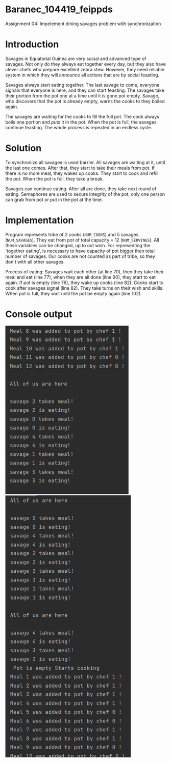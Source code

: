 # Baranec_104419_feippds
Assignment 04: Impelement dining savages problem with synchronization

# Introduction
Savages in Equatorial Guinea are very social and advanced type of savages.
Not only do they always eat together every day, but they also have clever
chefs who prepare excellent zebra stew. However, they need 
reliable system in which they will announce all actions that are
by social feasting.

Savages always start eating together. The last savage to come, everyone
signals that everyone is here, and they can start feasting.
The savages take their portion from the pot one at a time until it is gone
pot empty.
Savage, who discovers that the pot is already empty, warns the cooks to
they boiled again.

The savages are waiting for the cooks to fill the full pot.
The cook always boils one portion and puts it in the pot.
When the pot is full, the savages continue feasting.
The whole process is repeated in an endless cycle.

# Solution

To synchronize all savages is used barrier. All savages are waiting at it, until the last one comes.
After that, they start to take their meals from pot. If there is no more meal, they wakes up cooks. 
They start to cook and refill the pot. When the pot is full, they take a break. 

Savages can continue eating. After all are done, they take next round of eating. 
Semaphores are used to secure integrity of the pot, only one person can grab from pot or put in the pot at the time.

# Implementation

Program represents tribe of  2 cooks (`NUM_COOKS`) and 5 savages (`NUM_SAVAGES`). They eat from pot of total capacity = 12 (`NUM_SERVINGS`). 
All these variables can be changed, up to out wish. For representing the 'together eating', is necessary to have capacity of pot bigger then total number of savages.
Our cooks are not counted as part of tribe, so they don't with all other savages.

Process of eating: Savages wait each other (at line 70), then they take their meal and eat (line 77), when they are all done (line 90), they start to eat again.
If pot is empty (line 76), they wake up cooks (line 82). Cooks start to cook after savages signal (line 82). They take turns on their wish and skills. 
When pot is full, they wait until the pot be empty again (line 102).

# Console output

![img.png](img.png)
![img_1.png](img_1.png)





